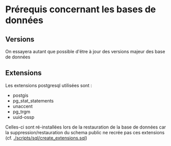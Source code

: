 # Prérequis concernant les bases de données

## Versions

On essayera autant que possible d'être à jour des versions majeur des base de données

## Extensions

Les extensions postgresql utilisées sont :

- postgis
- pg_stat_statements
- unaccent
- pg_trgm
- uuid-ossp

Celles-ci sont ré-installées lors de la restauration de la base de données car la suppression/restauration du schema public ne recrée pas ces extensions (cf. [./scripts/sql/create_extensions.sql](../../../scripts/sql/create_extensions.sql))
